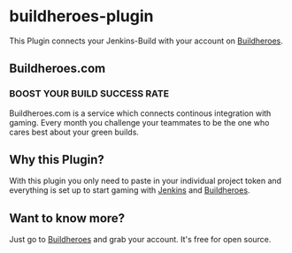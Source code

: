 buildheroes-plugin
==================

This Plugin connects your Jenkins-Build with your account on [Buildheroes](https://www.buildheroes.com).

## Buildheroes.com
### BOOST YOUR BUILD SUCCESS RATE

Buildheroes.com is a service which connects continous integration with gaming. Every month you challenge your teammates to be the one who cares best about your green builds.

## Why this Plugin?

With this plugin you only need to paste in your individual project token and everything is set up to start gaming with [Jenkins](https://jenkins-ci.org) and [Buildheroes](https://www.buildheroes.com).

## Want to know more?

Just go to [Buildheroes](https://www.buildheroes.com) and grab your account. It's free for open source.
